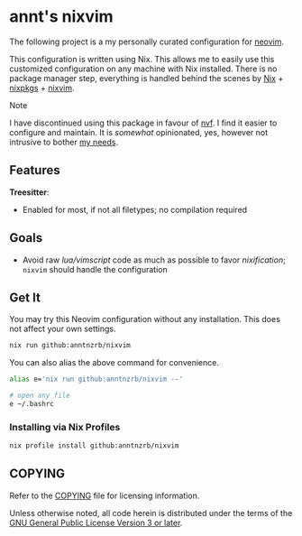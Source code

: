 # annt's nixvim

The following project is a my personally curated configuration for
[neovim](https://neovim.io).

This configuration is written using Nix. This allows me to easily use this
customized configuration on any machine with Nix installed.
There is no package manager step, everything is handled behind the scenes by
[Nix](https://nixos.org) +
[nixpkgs](https://search.nixos.org/packages?channel=unstable&type=packages&query=vimPlugins) +
[nixvim](https://github.com/nix-community/nixvim).

> [!NOTE]
> I have discontinued using this package in favour of
> [nvf](https://github.com/NotAShelf/nvf). I find it easier to configure and
> maintain. It is _somewhat_ opinionated, yes, however not intrusive to bother
> [my needs](https://github.com/anntnzrb/nvf).

## Features

**Treesitter**:

- Enabled for most, if not all filetypes; no compilation required

## Goals

- Avoid raw _lua/vimscript_ code as much as possible to favor _nixification_;
  `nixvim` should handle the configuration

## Get It

You may try this Neovim configuration without any installation. This does not
affect your own settings.

```sh
nix run github:anntnzrb/nixvim
```

You can also alias the above command for convenience.

```sh
alias e='nix run github:anntnzrb/nixvim --'

# open any file
e ~/.bashrc
```

### Installing via Nix Profiles

```sh
nix profile install github:anntnzrb/nixvim
```

## COPYING

Refer to the [COPYING](./COPYING) file for licensing information.

Unless otherwise noted, all code herein is distributed under the terms of the
[GNU General Public License Version 3 or later](https://www.gnu.org/licenses/gpl-3.0.en.html).
